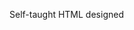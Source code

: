 Self-taught HTML designed
              
 
 
 
      
 
 
                                                                                                                                                                                                                                    